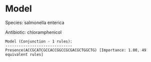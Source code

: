 
# Model

Species: salmonella enterica

Antibiotic: chloramphenicol

```
Model (Conjunction - 1 rules):
------------------------------
Presence(ACCGCATCGCCACCGGCCGCGACGCTGGCTG) [Importance: 1.00, 49 equivalent rules]

```

